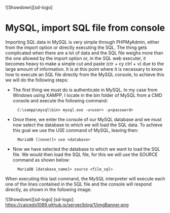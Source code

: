 ![Showdown][sd-logo]

# MySQL, import SQL file from console

Importing SQL data in MySQL is very simple through PHPMyAdmin, either from the import option or directly executing the SQL. The thing gets complicated when there are a lot of data and the SQL file weighs more than the one allowed by the import option or, in the SQL web executer, it becomes heavy to make a simple cut and paste (ctr + cy ctrl + v) due to the large amount of information. It is at this point where it is necessary to know how to execute an SQL file directly from the MySQL console, to achieve this we will do the following steps:

* The first thing we must do is authenticate in MySQL. In my case from Windows using XAMPP, I locate in the bin folder of MySQL from a CMD console and execute the following command:

        C:\xampp\mysql\bin> mysql.exe -u<user> -p<password>

* Once there, we enter the console of our MySQL database and we must now select the database to which we will load the SQL data. To achieve this goal we use the USE command of MySQL, leaving then:

        MariaDB [(none)]> use <database>
	
* Now we have selected the database to which we want to load the SQL file. We would then load the SQL file, for this we will use the SOURCE command as shown below:

        MariaDB [database_name]> source <file_sql>
		
When executing this last command, the MySQL interpreter will execute each one of the lines contained in the SQL file and the console will respond directly, as shown in the following image:

![Showdown][sd-logo]
[sd-logo]: https://caicedo1089.github.io/server/blog/1/imgBanner.png